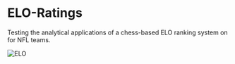 # ELO-Ratings

Testing the analytical applications of a chess-based ELO ranking system on for NFL teams. 

![ELO](https://user-images.githubusercontent.com/29874915/54846511-f4c6f200-4cd3-11e9-96f3-923efbe39bc3.PNG)
